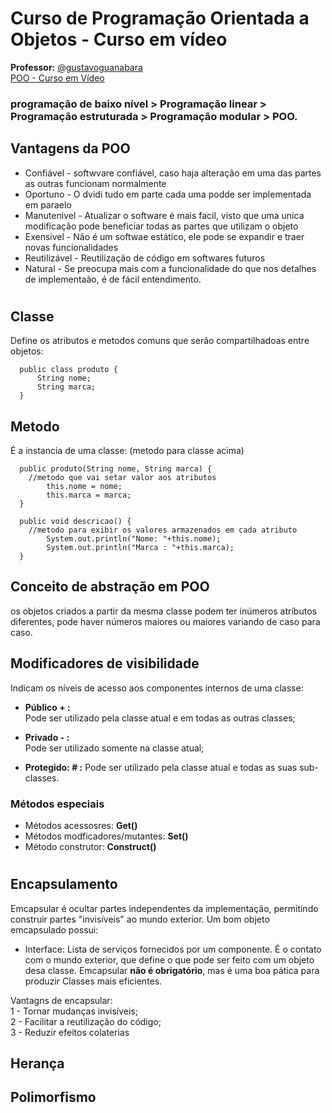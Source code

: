 # Curso de Programação Orientada a Objetos - Curso em vídeo

__Professor:__ [@gustavoguanabara](https://github.com/gustavoguanabara)   
[POO - Curso em Vídeo](https://www.cursoemvideo.com/curso/java-poo/)

### programação de baixo nível > Programação linear > **Programação estruturada** > Programação modular > **POO**. 

## Vantagens da POO
  - Confiável - softwvare confiável, caso haja alteração em uma das partes as outras funcionam normalmente
  - Oportuno - O dvidi tudo em parte cada uma podde ser implementada em paraelo
  - Manutenivel - Atualizar o software é mais facil, visto que uma unica modificação pode beneficiar todas as partes que utilizam o objeto
  - Exensível - Não é um softwae estático, ele pode se expandir e traer novas funcionalidades
  - Reutilizável - Reutilização de código em softwares futuros
  - Natural - Se preocupa mais com a funcionalidade do que nos detalhes de implementaão, é de fácil entendimento.
  
# 

## Classe 
  Define os atributos e metodos comuns que serão compartilhadoas entre objetos:
  
  ```
    public class produto {
	    String nome;
	    String marca;
    }
  ```

## Metodo
  É a instancia de uma classe: (metodo para classe acima)
  ```
    public produto(String nome, String marca) {
      //metodo que vai setar valor aos atributos
		  this.nome = nome;
 		  this.marca = marca;
	}
	
	public void descricao() {
      //metodo para exibir os valores armazenados em cada atributo
		  System.out.println("Nome: "+this.nome);
		  System.out.println("Marca : "+this.marca);
	}
  ```

## Conceito de abstração em POO
  os objetos criados a partir da mesma classe podem ter inúmeros atríbutos diferentes, pode haver números maiores ou maiores variando de caso para caso.

## Modificadores de visibilidade
Indicam os níveis de acesso aos componentes internos de uma classe:
  - __Público + :__   
    Pode ser utilizado pela classe atual e em todas as outras classes;

  - __Privado - :__   
    Pode ser utilizado somente na classe atual;

  - __Protegido: # :__
    Pode ser utilizado pela classe atual e todas as suas sub-classes.

### Métodos especiais
- Métodos acessosres: __Get()__
- Métodos modficadores/mutantes: __Set()__
- Método construtor: __Construct()__

# 

## Encapsulamento
Emcapsular é ocultar partes independentes da implementação, permitindo construir partes "invisíveis" ao mundo exterior.
Um bom objeto emcapsulado possui:
- Interface: Lista de serviços fornecidos por um componente. É o contato com o mundo exterior, que define o que pode ser feito com um objeto desa classe.    Emcapsular __não é obrigatório__, mas é uma boa pática para produzir Classes mais eficientes.

Vantagns de encapsular:   
1 - Tornar mudanças invisíveis;  
2 - Facilitar a reutilização do código;  
3 - Reduzir efeitos colaterias  

  


## Herança

## Polimorfismo